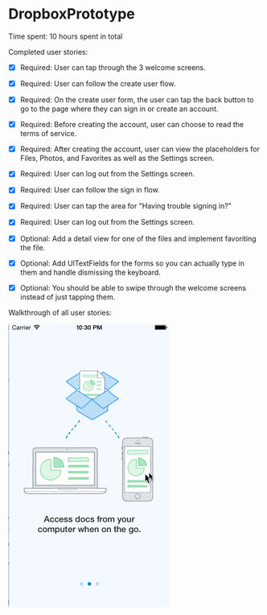 # DropboxPrototype

Time spent: 10 hours spent in total

Completed user stories:

 * [x] Required: User can tap through the 3 welcome screens.
 * [x] Required: User can follow the create user flow.
 * [x] Required: On the create user form, the user can tap the back button to go to the page where they can sign in or create an account.
 * [x] Required: Before creating the account, user can choose to read the terms of service.
 * [x] Required: After creating the account, user can view the placeholders for Files, Photos, and Favorites as well as the Settings screen.
 * [x] Required: User can log out from the Settings screen.
 * [x] Required: User can follow the sign in flow.
 * [x] Required: User can tap the area for "Having trouble signing in?"
 * [x] Required: User can log out from the Settings screen.

 * [x] Optional: Add a detail view for one of the files and implement favoriting the file.
 * [x] Optional: Add UITextFields for the forms so you can actually type in them and handle dismissing the keyboard.
 * [x] Optional: You should be able to swipe through the welcome screens instead of just tapping them.

Walkthrough of all user stories:

![Video Walkthrough](recording3.gif)




